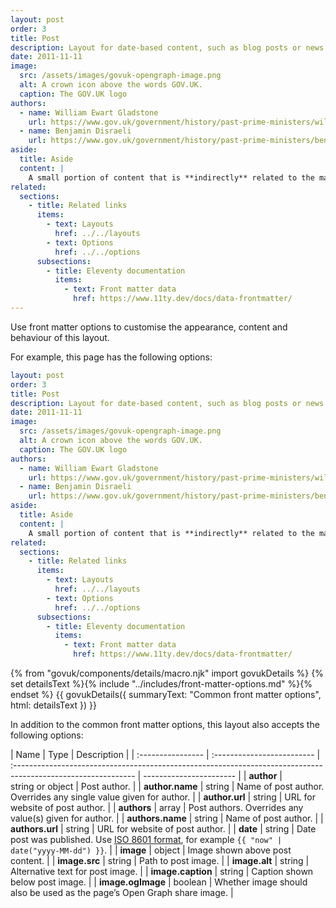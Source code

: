 ```yaml
---
layout: post
order: 3
title: Post
description: Layout for date-based content, such as blog posts or news items.
date: 2011-11-11
image:
  src: /assets/images/govuk-opengraph-image.png
  alt: A crown icon above the words GOV.UK.
  caption: The GOV.UK logo
authors:
  - name: William Ewart Gladstone
    url: https://www.gov.uk/government/history/past-prime-ministers/william-ewart-gladstone
  - name: Benjamin Disraeli
    url: https://www.gov.uk/government/history/past-prime-ministers/benjamin-disraeli-the-earl-of-beaconsfield
aside:
  title: Aside
  content: |
    A small portion of content that is **indirectly** related to the main content.
related:
  sections:
    - title: Related links
      items:
        - text: Layouts
          href: ../../layouts
        - text: Options
          href: ../../options
      subsections:
        - title: Eleventy documentation
          items:
            - text: Front matter data
              href: https://www.11ty.dev/docs/data-frontmatter/
---
```


Use front matter options to customise the appearance, content and behaviour of this layout.

For example, this page has the following options:

```yaml
layout: post
order: 3
title: Post
description: Layout for date-based content, such as blog posts or news items.
date: 2011-11-11
image:
  src: /assets/images/govuk-opengraph-image.png
  alt: A crown icon above the words GOV.UK.
  caption: The GOV.UK logo
authors:
  - name: William Ewart Gladstone
    url: https://www.gov.uk/government/history/past-prime-ministers/william-ewart-gladstone
  - name: Benjamin Disraeli
    url: https://www.gov.uk/government/history/past-prime-ministers/benjamin-disraeli-the-earl-of-beaconsfield
aside:
  title: Aside
  content: |
    A small portion of content that is **indirectly** related to the main content.
related:
  sections:
    - title: Related links
      items:
        - text: Layouts
          href: ../../layouts
        - text: Options
          href: ../../options
      subsections:
        - title: Eleventy documentation
          items:
            - text: Front matter data
              href: https://www.11ty.dev/docs/data-frontmatter/
```

{% from "govuk/components/details/macro.njk" import govukDetails %}
{% set detailsText %}{% include "../includes/front-matter-options.md" %}{% endset %}
{{ govukDetails({
  summaryText: "Common front matter options",
  html: detailsText
}) }}

In addition to the common front matter options, this layout also accepts the following options:

| Name              | Type                       | Description                                                                                                   |
| :---------------- | :------------------------- | :------------------------------------------------------------------------------------------------------------ | ----------------------- |
| **author**        | string&nbsp;or&nbsp;object | Post author.                                                                                                  |
| **author.name**   | string                     | Name of post author. Overrides any single value given for author.                                             |
| **author.url**    | string                     | URL for website of post author.                                                                               |
| **authors**       | array                      | Post authors. Overrides any value(s) given for author.                                                        |
| **authors.name**  | string                     | Name of post author.                                                                                          |
| **authors.url**   | string                     | URL for website of post author.                                                                               |
| **date**          | string                     | Date post was published. Use [ISO 8601 format](https://en.wikipedia.org/wiki/ISO_8601), for example `{{ "now" | date("yyyy-MM-dd") }}`. |
| **image**         | object                     | Image shown above post content.                                                                               |
| **image.src**     | string                     | Path to post image.                                                                                           |
| **image.alt**     | string                     | Alternative text for post image.                                                                              |
| **image.caption** | string                     | Caption shown below post image.                                                                               |
| **image.ogImage** | boolean                    | Whether image should also be used as the page’s Open Graph share image.                                       |
